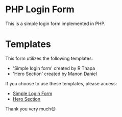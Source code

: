 # PHP Login Form

This is a simple login form implemented in PHP.

# Templates

This form utilizes the following templates:  
  
- 'Simple login form' created by R Thapa
- 'Hero Section' created by Manon Daniel
  
If you choose to use these templates, please access:  
  
- [Simple Login Form](https://tailwindflex.com/@r-thapa/simple-login-form-2)
- [Hero Section](https://tailwindflex.com/@manon-daniel/hero-section)
  
Thank you very much😌
